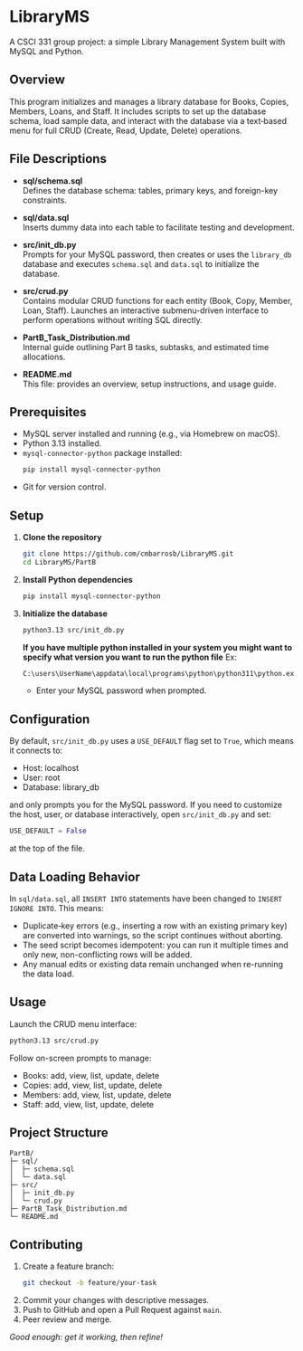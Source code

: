 # LibraryMS

A CSCI 331 group project: a simple Library Management System built with MySQL and Python.

## Overview

This program initializes and manages a library database for Books, Copies, Members, Loans, and Staff. It includes scripts to set up the database schema, load sample data, and interact with the database via a text‑based menu for full CRUD (Create, Read, Update, Delete) operations.

## File Descriptions

- **sql/schema.sql**  
  Defines the database schema: tables, primary keys, and foreign-key constraints.

- **sql/data.sql**  
  Inserts dummy data into each table to facilitate testing and development.

- **src/init_db.py**  
  Prompts for your MySQL password, then creates or uses the `library_db` database and executes `schema.sql` and `data.sql` to initialize the database.

- **src/crud.py**  
  Contains modular CRUD functions for each entity (Book, Copy, Member, Loan, Staff). Launches an interactive submenu-driven interface to perform operations without writing SQL directly.

- **PartB_Task_Distribution.md**  
  Internal guide outlining Part B tasks, subtasks, and estimated time allocations.

- **README.md**  
  This file: provides an overview, setup instructions, and usage guide.

## Prerequisites

- MySQL server installed and running (e.g., via Homebrew on macOS).
- Python 3.13 installed.
- `mysql-connector-python` package installed:
  ```bash
  pip install mysql-connector-python
  ```
- Git for version control.

## Setup

1. **Clone the repository**  
   ```bash
   git clone https://github.com/cmbarrosb/LibraryMS.git
   cd LibraryMS/PartB
   ```

2. **Install Python dependencies**  
   ```bash
   pip install mysql-connector-python
   ```

3. **Initialize the database**  
   ```bash
   python3.13 src/init_db.py
   ```
   **If you have multiple python installed in your system you might want to specify what version you want to run the python file**
   Ex:
   ```bash
   C:\users\UserName\appdata\local\programs\python\python311\python.exe src/init_db.py
   ```
   - Enter your MySQL password when prompted.

## Configuration

By default, `src/init_db.py` uses a `USE_DEFAULT` flag set to `True`, which means it connects to:
- Host: localhost  
- User: root  
- Database: library_db  

and only prompts you for the MySQL password. If you need to customize the host, user, or database interactively, open `src/init_db.py` and set:
```python
USE_DEFAULT = False
```
at the top of the file.

## Data Loading Behavior

In `sql/data.sql`, all `INSERT INTO` statements have been changed to `INSERT IGNORE INTO`. This means:

- Duplicate‐key errors (e.g., inserting a row with an existing primary key) are converted into warnings, so the script continues without aborting.
- The seed script becomes idempotent: you can run it multiple times and only new, non-conflicting rows will be added.
- Any manual edits or existing data remain unchanged when re-running the data load.

## Usage

Launch the CRUD menu interface:

```bash
python3.13 src/crud.py
```

Follow on-screen prompts to manage:
- Books: add, view, list, update, delete  
- Copies: add, view, list, update, delete  
- Members: add, view, list, update, delete  
- Staff: add, view, list, update, delete  

## Project Structure

```
PartB/
├─ sql/
│  ├─ schema.sql
│  └─ data.sql
├─ src/
│  ├─ init_db.py
│  └─ crud.py
├─ PartB_Task_Distribution.md
└─ README.md
```

## Contributing

1. Create a feature branch:  
   ```bash
   git checkout -b feature/your-task
   ```
2. Commit your changes with descriptive messages.  
3. Push to GitHub and open a Pull Request against `main`.  
4. Peer review and merge.

*Good enough: get it working, then refine!*
